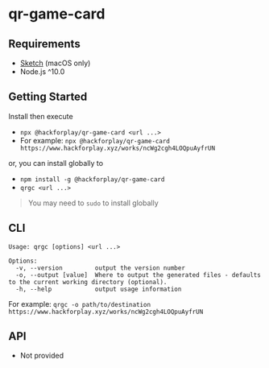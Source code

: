 # qr-game-card

## Requirements

- [Sketch](https://www.sketch.com/) (macOS only)
- Node.js ^10.0

## Getting Started

Install then execute

- `npx @hackforplay/qr-game-card <url ...>`
- For example: `npx @hackforplay/qr-game-card https://www.hackforplay.xyz/works/ncWg2cgh4LOQpuAyfrUN`

or, you can install globally to

- `npm install -g @hackforplay/qr-game-card`
- `qrgc <url ...>`

> You may need to `sudo` to install globally


## CLI

```
Usage: qrgc [options] <url ...>

Options:
  -v, --version         output the version number
  -o, --output [value]  Where to output the generated files - defaults to the current working directory (optional).
  -h, --help            output usage information
```

For example: `qrgc -o path/to/destination https://www.hackforplay.xyz/works/ncWg2cgh4LOQpuAyfrUN`

## API

- Not provided
